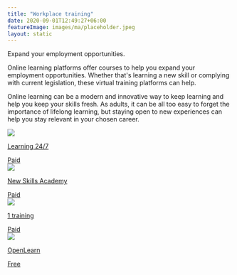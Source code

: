 ```yaml
---
title: "Workplace training"
date: 2020-09-01T12:49:27+06:00
featureImage: images/ma/placeholder.jpeg
layout: static
---
```


Expand your employment opportunities.

Online learning platforms offer courses to help you expand your employment opportunities. Whether that's learning a new skill or complying with current legislation, these virtual training platforms can help.

Online learning can be a modern and innovative way to keep learning and help you keep your skills fresh. As adults, it can be all too easy to forget the importance of lifelong learning, but staying open to new experiences can help you stay relevant in your chosen career.

<a class="ma-link" href="https://www.awin1.com/cread.php?awinmid=15642&awinaffid=1198638&ued=https%3A%2F%2Fwww.learning247.co.uk%2F"><div class="ma-card ma-card-Learning"><div class="ma-icon"><img src ="/images/Icon-pound - learning - opacity.svg"/></div><div class="ma-name"><p>Learning 24/7</p></div><div class="ma-paid-text"><span>Paid</span></div></div></a><a class="ma-link" href="https://www.awin1.com/cread.php?awinmid=31125&awinaffid=1198638&ued=https%3A%2F%2Fnewskillsacademy.com%2F"><div class="ma-card ma-card-Learning"><div class="ma-icon"><img src ="/images/Icon-pound - learning - opacity.svg"/></div><div class="ma-name"><p>New Skills Academy</p></div><div class="ma-paid-text"><span>Paid</span></div></div></a><a class="ma-link" href="https://www.1training.org/"><div class="ma-card ma-card-Learning"><div class="ma-icon"><img src ="/images/Icon-pound - learning - opacity.svg"/></div><div class="ma-name"><p>1 training</p></div><div class="ma-paid-text"><span>Paid</span></div></div></a><a class="ma-link" href="https://www.open.edu/openlearn/"><div class="ma-card ma-card-Learning"><div class="ma-icon"><img src ="/images/Icon-check - learning - opacity.svg"/></div><div class="ma-name"><p>OpenLearn</p></div><div class="ma-paid-text"><span>Free</span></div></div></a>  

<br/><br/>






